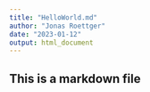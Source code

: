 ```yaml
---
title: "HelloWorld.md"
author: "Jonas Roettger"
date: "2023-01-12"
output: html_document
---
```

## This is a markdown file